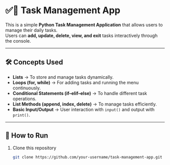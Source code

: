 # ✅📝 Task Management App

This is a simple **Python Task Management Application** that allows users to manage their daily tasks.  
Users can **add, update, delete, view, and exit** tasks interactively through the console.  

---

## 🛠️ Concepts Used
- **Lists** → To store and manage tasks dynamically.  
- **Loops (for, while)** → For adding tasks and running the menu continuously.  
- **Conditional Statements (if–elif–else)** → To handle different task operations.  
- **List Methods (append, index, delete)** → To manage tasks efficiently.  
- **Basic Input/Output** → User interaction with `input()` and output with `print()`.  

---

## 🚀 How to Run
1. Clone this repository  
   ```bash
   git clone https://github.com/your-username/task-management-app.git

